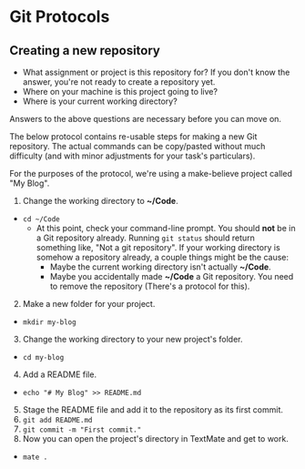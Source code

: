 # Git Protocols

## Creating a new repository

- What assignment or project is this repository for? If you don't know the answer, you're not ready to create a repository yet.
- Where on your machine is this project going to live?
- Where is your current working directory?

Answers to the above questions are necessary before you can move on.

The below protocol contains re-usable steps for making a new Git repository. The actual commands can be copy/pasted without much difficulty (and with minor adjustments for your task's particulars).

For the purposes of the protocol, we're using a make-believe project called "My Blog".

1. Change the working directory to **~/Code**.
  - `cd ~/Code`
    - At this point, check your command-line prompt. You should **not** be in a Git repository already. Running `git status` should return something like, "Not a git repository". If your working directory is somehow a repository already, a couple things might be the cause:
      - Maybe the current working directory isn't actually **~/Code**.
      - Maybe you accidentally made **~/Code** a Git repository. You need to remove the repository (There's a protocol for this).
2. Make a new folder for your project.
  - `mkdir my-blog`
3. Change the working directory to your new project's folder.
  - `cd my-blog`
4. Add a README file.
  - `echo "# My Blog" >> README.md`
5. Stage the README file and add it to the repository as its first commit.
  1. `git add README.md`
  2. `git commit -m "First commit."`
6. Now you can open the project's directory in TextMate and get to work.
  - `mate .`